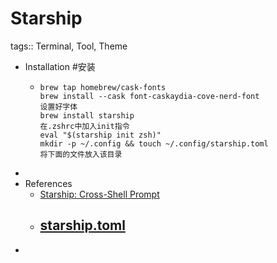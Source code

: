 # Starship

tags::  Terminal, Tool, Theme

- Installation #安装
	- ```
	  brew tap homebrew/cask-fonts
	  brew install --cask font-caskaydia-cove-nerd-font
	  设置好字体
	  brew install starship
	  在.zshrc中加入init指令
	  eval "$(starship init zsh)"
	  mkdir -p ~/.config && touch ~/.config/starship.toml
	  将下面的文件放入该目录
	  ```
-
- References
	- [Starship: Cross-Shell Prompt](https://starship.rs/)
	- [starship.toml](../assets/starship_1675778935240_0.toml)
		-
-
